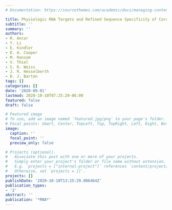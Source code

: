 ```yaml
---
# Documentation: https://sourcethemes.com/academic/docs/managing-content/

title: Physiologic RNA Targets and Refined Sequence Specificity of Coronavirus EndoU
subtitle: ''
summary: ''
authors:
- R. Ancar
- Y. Li
- E. Kindler
- D. A. Cooper
- M. Ransom
- V. Thiel
- S. R. Weiss
- J. R. Hesselberth
- D. J. Barton
tags: []
categories: []
date: '2020-09-01'
lastmod: 2020-10-10T07:25:29-06:00
featured: false
draft: false

# Featured image
# To use, add an image named `featured.jpg/png` to your page's folder.
# Focal points: Smart, Center, TopLeft, Top, TopRight, Left, Right, BottomLeft, Bottom, BottomRight.
image:
  caption: ''
  focal_point: ''
  preview_only: false

# Projects (optional).
#   Associate this post with one or more of your projects.
#   Simply enter your project's folder or file name without extension.
#   E.g. `projects = ["internal-project"]` references `content/project/deep-learning/index.md`.
#   Otherwise, set `projects = []`.
projects: []
publishDate: '2020-10-10T13:25:29.806464Z'
publication_types:
- '2'
abstract: ''
publication: '*RNA*'
---
```

